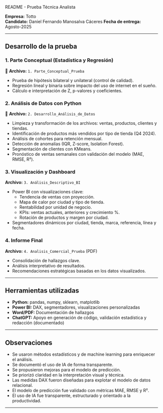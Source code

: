  README - Prueba Técnica Analista

**Empresa:** Totto  
**Candidato:** Daniel Fernando Manosalva Cáceres 
**Fecha de entrega:** Agosto-2025

---

## Desarrollo de la prueba

### 1. Parte Conceptual (Estadística y Regresión)
📄 **Archivo:** `1. Parte_Conceptual_Prueba`  
- Prueba de hipótesis bilateral y unilateral (control de calidad).
- Regresión lineal y binaria sobre impacto del uso de internet en el sueño.
- Cálculo e interpretación de Z, p-valores y coeficientes.

### 2. Análisis de Datos con Python
📄 **Archivo:** `2. Desarrollo_Análisis_de_Datos`  
- Limpieza y transformación de los archivos: ventas, productos, clientes y tiendas.
- Identificación de productos más vendidos por tipo de tienda (Q4 2024).
- Análisis de cohortes para retención mensual.
- Detección de anomalías (IQR, Z-score, Isolation Forest).
- Segmentación de clientes con KMeans.
- Pronóstico de ventas semanales con validación del modelo (MAE, RMSE, R²).

### 3. Visualización y Dashboard
 **Archivo:** `3. Análisis_Descriptivo_BI`  
- Power BI con visualizaciones clave:
  - Tendencia de ventas con proyección.
  - Mapa de calor por ciudad y tipo de tienda.
  - Rentabilidad por unidad de negocio.
  - KPIs: ventas actuales, anteriores y crecimiento %.
  - Rotación de productos y margen por ciudad.
- Segmentadores dinámicos por ciudad, tienda, marca, referencia, línea y fecha.

### 4. Informe Final
 **Archivo:** `4. Analisis_Comercial_Prueba` (PDF)  
- Consolidación de hallazgos clave.
- Análisis interpretativo de resultados.
- Recomendaciones estratégicas basadas en los datos visualizados.

---

## Herramientas utilizadas

- **Python:** pandas, numpy, sklearn, matplotlib
- **Power BI:** DAX, segmentadores, visualizaciones personalizadas
- **Word/PDF:** Documentación de hallazgos
- **ChatGPT:** Apoyo en generación de código, validación estadística y redacción (documentado)

---

## Observaciones

- Se usaron métodos estadísticos y de machine learning para enriquecer el análisis.
- Se documentó el uso de IA de forma transparente.
- Se propusieron mejoras para el modelo de predicción.
- Se priorizó claridad en la interpretación visual y técnica.
- Las medidas DAX fueron diseñadas para explotar el modelo de datos relacional.
- El modelo de predicción fue validado con métricas MAE, RMSE y R².
- El uso de IA fue transparente, estructurado y orientado a la productividad.

---
